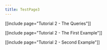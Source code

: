 ```yaml
---
title: TestPage3
---
```

[[include page="Tutorial 2 - The Queries"]]

[[include page="Tutorial 2 - The First Example"]]

[[include page="Tutorial 2 - Second Example"]]

